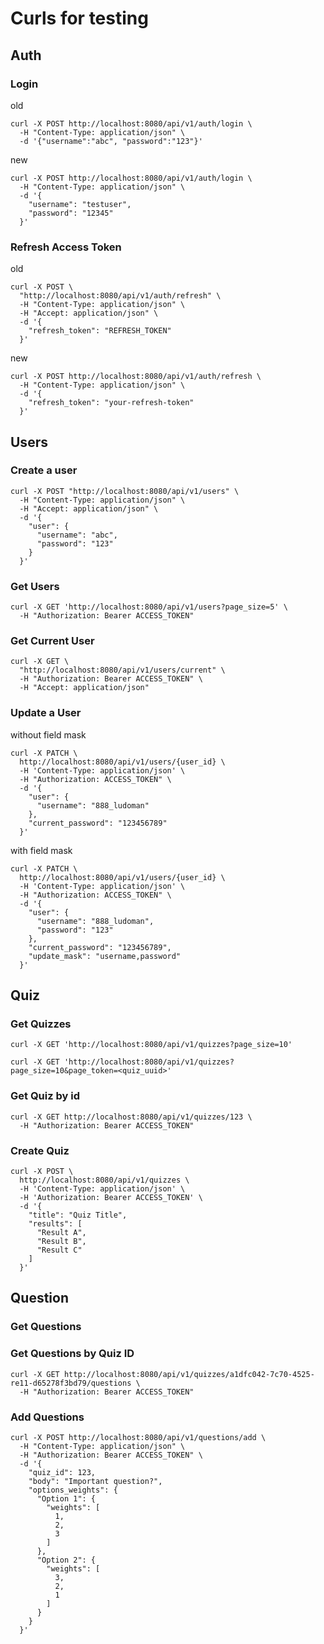 # Curls for testing

## Auth

### Login

old
```shell
curl -X POST http://localhost:8080/api/v1/auth/login \
  -H "Content-Type: application/json" \
  -d '{"username":"abc", "password":"123"}' 
```
new
```shell
curl -X POST http://localhost:8080/api/v1/auth/login \
  -H "Content-Type: application/json" \
  -d '{
    "username": "testuser",
    "password": "12345"
  }'
```

### Refresh Access Token

old
```shell
curl -X POST \
  "http://localhost:8080/api/v1/auth/refresh" \
  -H "Content-Type: application/json" \
  -H "Accept: application/json" \
  -d '{
    "refresh_token": "REFRESH_TOKEN"
  }'
```
new
```shell
curl -X POST http://localhost:8080/api/v1/auth/refresh \
  -H "Content-Type: application/json" \
  -d '{
    "refresh_token": "your-refresh-token"
  }'
```

## Users

### Create a user

```shell
curl -X POST "http://localhost:8080/api/v1/users" \
  -H "Content-Type: application/json" \
  -H "Accept: application/json" \
  -d '{
    "user": {
      "username": "abc",
      "password": "123"
    }
  }'
```

### Get Users

```shell
curl -X GET 'http://localhost:8080/api/v1/users?page_size=5' \
  -H "Authorization: Bearer ACCESS_TOKEN"
```

### Get Current User

```shell
curl -X GET \
  "http://localhost:8080/api/v1/users/current" \
  -H "Authorization: Bearer ACCESS_TOKEN" \
  -H "Accept: application/json"
```

### Update a User

without field mask

```shell
curl -X PATCH \
  http://localhost:8080/api/v1/users/{user_id} \
  -H 'Content-Type: application/json' \
  -H "Authorization: ACCESS_TOKEN" \
  -d '{
    "user": {
      "username": "888_ludoman"
    },
    "current_password": "123456789"
  }'
```

with field mask

```shell
curl -X PATCH \
  http://localhost:8080/api/v1/users/{user_id} \
  -H 'Content-Type: application/json' \
  -H "Authorization: ACCESS_TOKEN" \
  -d '{
    "user": {
      "username": "888_ludoman",
      "password": "123"
    },
    "current_password": "123456789",
    "update_mask": "username,password"
  }'
```

## Quiz

### Get Quizzes

```shell
curl -X GET 'http://localhost:8080/api/v1/quizzes?page_size=10'

curl -X GET 'http://localhost:8080/api/v1/quizzes?page_size=10&page_token=<quiz_uuid>'
```

### Get Quiz by id

```shell
curl -X GET http://localhost:8080/api/v1/quizzes/123 \
  -H "Authorization: Bearer ACCESS_TOKEN"
```

### Create Quiz

```shell
curl -X POST \
  http://localhost:8080/api/v1/quizzes \
  -H 'Content-Type: application/json' \
  -H 'Authorization: Bearer ACCESS_TOKEN' \
  -d '{
    "title": "Quiz Title",
    "results": [
      "Result A",
      "Result B",
      "Result C"
    ]
  }'
```

## Question

### Get Questions

### Get Questions by Quiz ID

```shell
curl -X GET http://localhost:8080/api/v1/quizzes/a1dfc042-7c70-4525-re11-d65278f3bd79/questions \                  
  -H "Authorization: Bearer ACCESS_TOKEN" 
```

### Add Questions

```shell
curl -X POST http://localhost:8080/api/v1/questions/add \
  -H "Content-Type: application/json" \
  -H "Authorization: Bearer ACCESS_TOKEN" \
  -d '{
    "quiz_id": 123,
    "body": "Important question?",
    "options_weights": {
      "Option 1": {
        "weights": [
          1,
          2,
          3
        ]
      },
      "Option 2": {
        "weights": [
          3,
          2,
          1
        ]
      }
    }
  }'
```